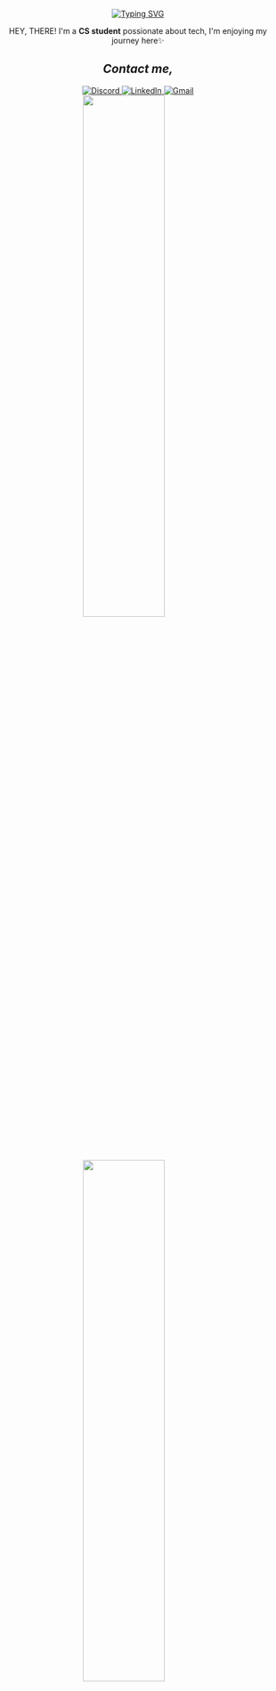 <!-- Typing Animation -->
<div align="center">
  
[![Typing SVG](https://readme-typing-svg.herokuapp.com?font=Fira+Code&pause=1000&color=8A2BE2&width=300&lines=Hi+There!+--->;Welcome+to+my+GitHub)](https://git.io/typing-svg)
</div>

<p align="center">HEY, THERE! I'm a <strong>CS student</strong> possionate about tech, I'm enjoying my journey here✨</p>

<h2 align="center"><i>Contact me,</i></h2>
<div align="center">
  <!-- Instagram
  <a href="https://www.instagram.com/username" target="_blank" rel="noopener noreferrer">
    <img src="https://img.shields.io/badge/Instagram-E4405F?style=for-the-badge&logo=instagram&logoColor=white" alt="Instagram">
  </a> -->
  
  <!-- Discord -->
  <a href="https://discordapp.com/users/yourid" target="_blank" rel="noopener noreferrer">
    <img src="https://img.shields.io/badge/Discord-5865F2?style=for-the-badge&logo=discord&logoColor=white" alt="Discord">
  </a>
  
  <!-- LinkedIn -->
  <a href="https://www.linkedin.com/in/profile" target="_blank" rel="noopener noreferrer">
    <img src="https://img.shields.io/badge/LinkedIn-0A66C2?style=for-the-badge&logo=linkedin&logoColor=white" alt="LinkedIn">
  </a>
  
  <!-- Gmail -->
  <a href="mailto:your@gmail.com" target="_blank" rel="noopener noreferrer">
    <img src="https://img.shields.io/badge/Gmail-EA4335?style=for-the-badge&logo=gmail&logoColor=white" alt="Gmail">
  </a>
</div>

<div align="right" style="width: 50%;">
  
<!-- Left GIF -->
  <img width="49%" src="https://github.com/user-attachments/assets/2a172b8b-f388-43d9-93aa-1b9161cbecfa" style="display: inline-block; min-width: 300px;">

<!-- Right GIF -->  
  <img width="49%" src="https://github.com/user-attachments/assets/8754b58c-e16b-4adc-96ab-c237e8189e64" style="display: inline-block; min-width: 300px;">

</div>

<div align="right" style="display: flex; flex-wrap: wrap; justify-content: center; gap: 10px;">

<!-- Programming Languages -->
<img  src="https://img.shields.io/badge/Python-3776AB?logo=python&logoColor=white" alt="Python">
<img  src="https://img.shields.io/badge/Django-092E20?logo=django&logoColor=white" alt="Django">
<img  src="https://img.shields.io/badge/C-00599C?logo=c&logoColor=white" alt="C">
<img  src="https://img.shields.io/badge/Assembly-6E4C13?logo=asm&logoColor=white" alt="Assembly">
<img  src="https://img.shields.io/badge/Java-007396?logo=openjdk&logoColor=white" alt="Java">

<!-- Web Technologies -->
<img  src="https://img.shields.io/badge/HTML5-E34F26?logo=html5&logoColor=white" alt="HTML">
<img  src="https://img.shields.io/badge/CSS3-1572B6?logo=css3&logoColor=white" alt="CSS">

<!-- Databases -->
<img  src="https://img.shields.io/badge/MySQL-4479A1?logo=mysql&logoColor=white" alt="MySQL">
<img  src="https://img.shields.io/badge/SQLite-003B57?logo=sqlite&logoColor=white" alt="SQLite">

<!-- OS -->
<img  src="https://img.shields.io/badge/Kali_Linux-557C94?logo=kalilinux&logoColor=white" alt="Kali Linux">
<img  src="https://img.shields.io/badge/Linux-FCC624?logo=linux&logoColor=black" alt="Linux">
<img  src="https://img.shields.io/badge/Windows-0078D6?logo=windows&logoColor=white" alt="Windows">

<!-- Tools -->
<img  src="https://img.shields.io/badge/Git-F05032?logo=git&logoColor=white" alt="Git">
<img  src="https://img.shields.io/badge/GitHub-181717?logo=github&logoColor=white" alt="GitHub">
<img  src="https://img.shields.io/badge/MonkeyType-000000?logo=monkeytype&logoColor=white" alt="MonkeyType">
<img  src="https://img.shields.io/badge/Postman-FF6C37?logo=postman&logoColor=white" alt="Postman">

<!-- IDEs -->
<img  src="https://img.shields.io/badge/VS_Code-007ACC?logo=visualstudiocode&logoColor=white" alt="VSCode">
<img  src="https://img.shields.io/badge/Code::Blocks-26963C?logo=codeblocks&logoColor=white" alt="CodeBlocks">
<img src="https://img.shields.io/badge/PyCharm-000000?logo=pycharm&logoColor=white" alt="PyCharm">
<img  src="https://img.shields.io/badge/IntelliJ_IDEA-000000?logo=intellijidea&logoColor=white" alt="IntelliJ IDEA">

</div>



